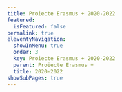 ```yaml
---
title: Proiecte Erasmus + 2020-2022
featured:
  isFeatured: false
permalink: true
eleventyNavigation:
  showInMenu: true
  order: 3
  key: Proiecte Erasmus + 2020-2022
  parent: Proiecte Erasmus +
  title: 2020-2022
showSubPages: true
---
```

